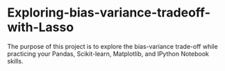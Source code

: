# Exploring-bias-variance-tradeoff-with-Lasso
The purpose of this project is to explore the bias-variance trade-off while practicing your Pandas, Scikit-learn, Matplotlib, and IPython Notebook skills.
